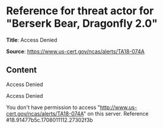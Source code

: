 # Reference for threat actor for "Berserk Bear, Dragonfly 2.0"

**Title**: Access Denied

**Source**: https://www.us-cert.gov/ncas/alerts/TA18-074A

## Content

Access Denied

Access Denied
 
You don't have permission to access "http://www.us-cert.gov/ncas/alerts/TA18-074A" on this server.
Reference #18.91477b5c.1708011112.27302f3b


